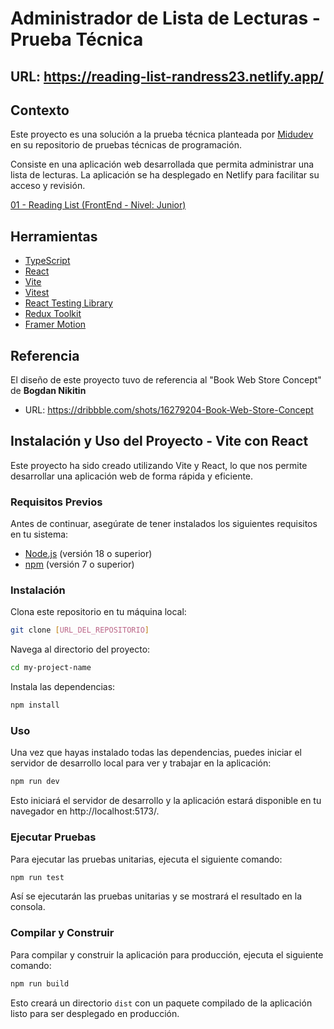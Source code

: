 # Administrador de Lista de Lecturas - Prueba Técnica

## URL: https://reading-list-randress23.netlify.app/

## Contexto

Este proyecto es una solución a la prueba técnica planteada por [Midudev](https://midu.dev/) en su repositorio de pruebas técnicas de programación. 

Consiste en una aplicación web desarrollada que permita administrar una lista de lecturas. La aplicación se ha desplegado en Netlify para facilitar su acceso y revisión.

[01 - Reading List (FrontEnd - Nivel: Junior)](https://github.com/midudev/pruebas-tecnicas/tree/main/pruebas/01-reading-list)

## Herramientas

- [TypeScript](https://www.typescriptlang.org/)
- [React](https://reactjs.org/)
- [Vite](https://vitejs.dev/)
- [Vitest](https://vitest.dev/)
- [React Testing Library](https://testing-library.com/docs/react-testing-library/intro/)
- [Redux Toolkit](https://redux-toolkit.js.org/)
- [Framer Motion](https://www.framer.com/motion/)

## Referencia

El diseño de este proyecto tuvo de referencia al "Book Web Store Concept" de **Bogdan Nikitin**

- URL: https://dribbble.com/shots/16279204-Book-Web-Store-Concept

## Instalación y Uso del Proyecto - Vite con React

Este proyecto ha sido creado utilizando Vite y React, lo que nos permite desarrollar una aplicación web de forma rápida y eficiente.

### Requisitos Previos

Antes de continuar, asegúrate de tener instalados los siguientes requisitos en tu sistema:

- [Node.js](https://nodejs.org/) (versión 18 o superior)
- [npm](https://www.npmjs.com/) (versión 7 o superior)

### Instalación

Clona este repositorio en tu máquina local:

```bash
git clone [URL_DEL_REPOSITORIO]
```

Navega al directorio del proyecto:

```bash
cd my-project-name
```

Instala las dependencias:

```bash
npm install
```

### Uso

Una vez que hayas instalado todas las dependencias, puedes iniciar el servidor de desarrollo local para ver y trabajar en la aplicación:

```bash
npm run dev
```

Esto iniciará el servidor de desarrollo y la aplicación estará disponible en tu navegador en http://localhost:5173/.

### Ejecutar Pruebas

Para ejecutar las pruebas unitarias, ejecuta el siguiente comando:

```bash
npm run test
```

Así se ejecutarán las pruebas unitarias y se mostrará el resultado en la consola.

### Compilar y Construir

Para compilar y construir la aplicación para producción, ejecuta el siguiente comando:

```bash
npm run build
```

Esto creará un directorio `dist` con un paquete compilado de la aplicación listo para ser desplegado en producción.